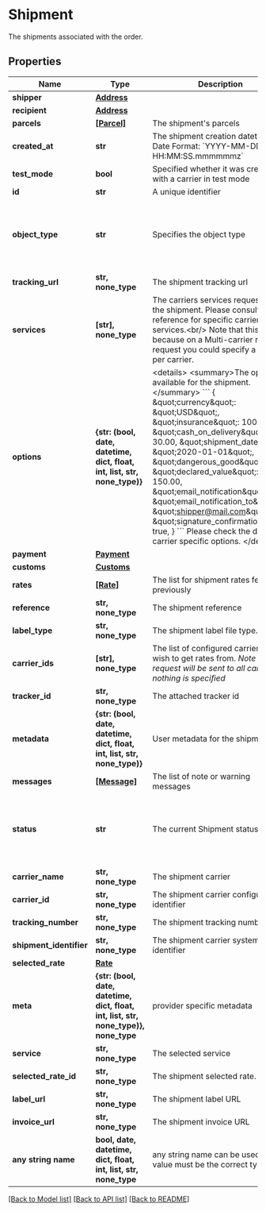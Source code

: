 # Shipment

The shipments associated with the order.

## Properties
Name | Type | Description | Notes
------------ | ------------- | ------------- | -------------
**shipper** | [**Address**](Address.md) |  | 
**recipient** | [**Address**](Address.md) |  | 
**parcels** | [**[Parcel]**](Parcel.md) | The shipment&#39;s parcels | 
**created_at** | **str** |  The shipment creation datetime  Date Format: &#x60;YYYY-MM-DD HH:MM:SS.mmmmmmz&#x60;  | 
**test_mode** | **bool** | Specified whether it was created with a carrier in test mode | 
**id** | **str** | A unique identifier | [optional] 
**object_type** | **str** | Specifies the object type | [optional]  if omitted the server will use the default value of "shipment"
**tracking_url** | **str, none_type** | The shipment tracking url | [optional] 
**services** | **[str], none_type** |  The carriers services requested for the shipment.  Please consult the reference for specific carriers services.&lt;br/&gt; Note that this is a list because on a Multi-carrier rate request you could specify a service per carrier.  | [optional] 
**options** | **{str: (bool, date, datetime, dict, float, int, list, str, none_type)}** |  &lt;details&gt; &lt;summary&gt;The options available for the shipment.&lt;/summary&gt;  &#x60;&#x60;&#x60; {     \&quot;currency\&quot;: \&quot;USD\&quot;,     \&quot;insurance\&quot;: 100.00,     \&quot;cash_on_delivery\&quot;: 30.00,     \&quot;shipment_date\&quot;: \&quot;2020-01-01\&quot;,     \&quot;dangerous_good\&quot;: true,     \&quot;declared_value\&quot;: 150.00,     \&quot;email_notification\&quot;: true,     \&quot;email_notification_to\&quot;: \&quot;shipper@mail.com\&quot;,     \&quot;signature_confirmation\&quot;: true, } &#x60;&#x60;&#x60;  Please check the docs for carrier specific options. &lt;/details&gt;  | [optional] 
**payment** | [**Payment**](Payment.md) |  | [optional] 
**customs** | [**Customs**](Customs.md) |  | [optional] 
**rates** | [**[Rate]**](Rate.md) | The list for shipment rates fetched previously | [optional] 
**reference** | **str, none_type** | The shipment reference | [optional] 
**label_type** | **str, none_type** | The shipment label file type. | [optional] 
**carrier_ids** | **[str], none_type** |  The list of configured carriers you wish to get rates from.  *Note that the request will be sent to all carriers in nothing is specified*  | [optional] 
**tracker_id** | **str, none_type** | The attached tracker id | [optional] 
**metadata** | **{str: (bool, date, datetime, dict, float, int, list, str, none_type)}** | User metadata for the shipment | [optional] 
**messages** | [**[Message]**](Message.md) | The list of note or warning messages | [optional] 
**status** | **str** | The current Shipment status | [optional]  if omitted the server will use the default value of "draft"
**carrier_name** | **str, none_type** | The shipment carrier | [optional] 
**carrier_id** | **str, none_type** | The shipment carrier configured identifier | [optional] 
**tracking_number** | **str, none_type** | The shipment tracking number | [optional] 
**shipment_identifier** | **str, none_type** | The shipment carrier system identifier | [optional] 
**selected_rate** | [**Rate**](Rate.md) |  | [optional] 
**meta** | **{str: (bool, date, datetime, dict, float, int, list, str, none_type)}, none_type** | provider specific metadata | [optional] 
**service** | **str, none_type** | The selected service | [optional] 
**selected_rate_id** | **str, none_type** | The shipment selected rate. | [optional] 
**label_url** | **str, none_type** | The shipment label URL | [optional] 
**invoice_url** | **str, none_type** | The shipment invoice URL | [optional] 
**any string name** | **bool, date, datetime, dict, float, int, list, str, none_type** | any string name can be used but the value must be the correct type | [optional]

[[Back to Model list]](../README.md#documentation-for-models) [[Back to API list]](../README.md#documentation-for-api-endpoints) [[Back to README]](../README.md)


